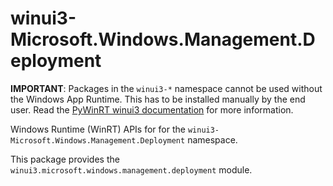 <!-- warning: Please don't edit this file. It was automatically generated. -->

# winui3-Microsoft.Windows.Management.Deployment

**IMPORTANT**: Packages in the `winui3-*` namespace cannot be used without the
Windows App Runtime. This has to be installed manually by the end user. Read the
[PyWinRT winui3 documentation](https://pywinrt.readthedocs.io/en/latest/api/winui3/index.html)
for more information.

Windows Runtime (WinRT) APIs for for the `winui3-Microsoft.Windows.Management.Deployment` namespace.

This package provides the `winui3.microsoft.windows.management.deployment` module.
